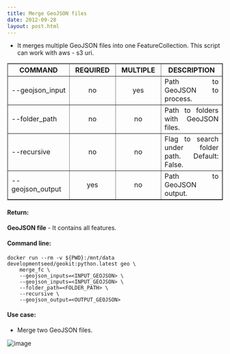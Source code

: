 ```yaml
---
title: Merge GeoJSON files
date: 2012-09-28
layout: post.html
---
```


- It merges multiple GeoJSON files into one FeatureCollection. This script can work with aws - s3 uri.

<table border cellpadding="5">
	<tr>
		<th style="width: 15%;">COMMAND</th> 
        <th style="width: 15%;">REQUIRED</th> 
        <th style="width: 15%;">MULTIPLE</th> 
        <th style="width: 25%;">DESCRIPTION</th>
	</tr>
	<tr>
		<td style="text-align: justify; vertical-align: middle;">--geojson_input</td> 
        <td style="text-align: center; vertical-align: middle;">no</td>
        <td style="text-align: center; vertical-align: middle;">yes</td>
        <td style="text-align: justify; vertical-align: middle;">Path to GeoJSON to process.</td>
	</tr>
	<tr>
		<td style="text-align: justify; vertical-align: middle;">--folder_path</td> 
        <td style="text-align: center; vertical-align: middle;">no</td>
        <td style="text-align: center; vertical-align: middle;">no</td>
        <td style="text-align: justify; vertical-align: middle;">Path to folders with GeoJSON files.</td>
	</tr>  
	<tr>
		<td style="text-align: justify; vertical-align: middle;">--recursive</td> 
        <td style="text-align: center; vertical-align: middle;">no</td>
        <td style="text-align: center; vertical-align: middle;">no</td>
        <td style="text-align: justify; vertical-align: middle;">Flag to search under folder path. Default: False.</td>
	</tr>        
    <tr>
		<td style="text-align: justify; vertical-align: middle;">--geojson_output</td> 
        <td style="text-align: center; vertical-align: middle;">yes</td>
        <td style="text-align: center; vertical-align: middle;">no</td>
        <td style="text-align: justify; vertical-align: middle;">Path to GeoJSON output.</td>
	</tr>
</table>

#### Return:

**GeoJSON file** - It contains all features.

#### Command line:

```
docker run --rm -v ${PWD}:/mnt/data developmentseed/geokit:python.latest geo \
    merge_fc \
    --geojson_inputs=<INPUT_GEOJSON> \
    --geojson_inputs=<INPUT_GEOJSON> \
    --folder_path=<FOLDER_PATH> \
    --recursive \    
    --geojson_output=<OUTPUT_GEOJSON>
```   

#### Use case:

- Merge two GeoJSON files.

![image](https://user-images.githubusercontent.com/19536044/47046277-61085d00-d15a-11e8-965f-872632bffa8b.png)

